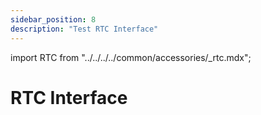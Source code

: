 ```yaml
---
sidebar_position: 8
description: "Test RTC Interface"
---
```


import RTC from "../../../../common/accessories/\_rtc.mdx";

# RTC Interface

<RTC product="Radxa CM3 IO Board" rtc_connection_img="/img/cm3/cm3-io-rtc.webp" />
